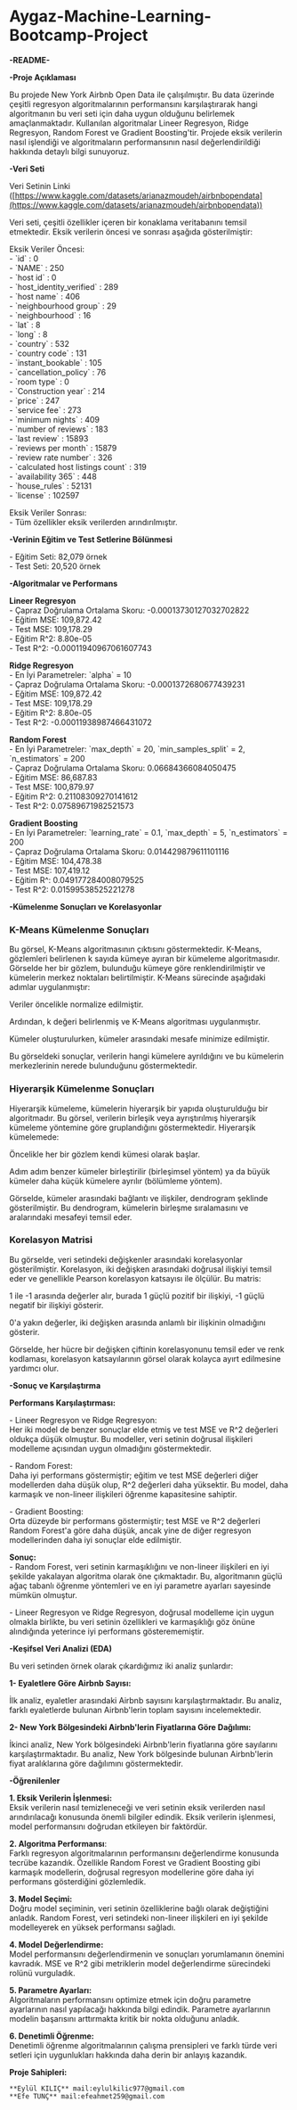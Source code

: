 # Aygaz-Machine-Learning-Bootcamp-Project
**\-README-**

**\-Proje Açıklaması**

Bu projede New York Airbnb Open Data ile çalışılmıştır. Bu data üzerinde çeşitli regresyon algoritmalarının performansını karşılaştırarak hangi algoritmanın bu veri seti için daha uygun olduğunu belirlemek amaçlanmaktadır. Kullanılan algoritmalar Lineer Regresyon, Ridge Regresyon, Random Forest ve Gradient Boosting'tir. Projede eksik verilerin nasıl işlendiği ve algoritmaların performansının nasıl değerlendirildiği hakkında detaylı bilgi sunuyoruz.

**\-Veri Seti**

Veri Setinin Linki ([https://www.kaggle.com/datasets/arianazmoudeh/airbnbopendata](https://www.kaggle.com/datasets/arianazmoudeh/airbnbopendata))

Veri seti, çeşitli özellikler içeren bir konaklama veritabanını temsil etmektedir. Eksik verilerin öncesi ve sonrası aşağıda gösterilmiştir:

Eksik Veriler Öncesi:  
\- \`id\` : 0  
\- \`NAME\` : 250  
\- \`host id\` : 0  
\- \`host\_identity\_verified\` : 289  
\- \`host name\` : 406  
\- \`neighbourhood group\` : 29  
\- \`neighbourhood\` : 16  
\- \`lat\` : 8  
\- \`long\` : 8  
\- \`country\` : 532  
\- \`country code\` : 131  
\- \`instant\_bookable\` : 105  
\- \`cancellation\_policy\` : 76  
\- \`room type\` : 0  
\- \`Construction year\` : 214  
\- \`price\` : 247  
\- \`service fee\` : 273  
\- \`minimum nights\` : 409  
\- \`number of reviews\` : 183  
\- \`last review\` : 15893  
\- \`reviews per month\` : 15879  
\- \`review rate number\` : 326  
\- \`calculated host listings count\` : 319  
\- \`availability 365\` : 448  
\- \`house\_rules\` : 52131  
\- \`license\` : 102597

Eksik Veriler Sonrası:  
\- Tüm özellikler eksik verilerden arındırılmıştır.

**\-Verinin Eğitim ve Test Setlerine Bölünmesi**

\- Eğitim Seti: 82,079 örnek  
\- Test Seti: 20,520 örnek

**\-Algoritmalar ve Performans**

**Lineer Regresyon**  
\- Çapraz Doğrulama Ortalama Skoru: \-0.00013730127032702822  
\- Eğitim MSE: 109,872.42  
\- Test MSE: 109,178.29  
\- Eğitim R^2: 8.80e-05  
\- Test R^2: \-0.00011940967061607743

**Ridge Regresyon**  
\- En İyi Parametreler: \`alpha\` \= 10  
\- Çapraz Doğrulama Ortalama Skoru: \-0.0001372680677439231  
\- Eğitim MSE: 109,872.42  
\- Test MSE: 109,178.29  
\- Eğitim R^2: 8.80e-05  
\- Test R^2: \-0.00011938987466431072

**Random Forest**  
\- En İyi Parametreler: \`max\_depth\` \= 20, \`min\_samples\_split\` \= 2, \`n\_estimators\` \= 200  
\- Çapraz Doğrulama Ortalama Skoru: 0.06684366084050475  
\- Eğitim MSE: 86,687.83  
\- Test MSE: 100,879.97  
\- Eğitim R^2: 0.21108309270141612  
\- Test R^2: 0.07589671982521573

**Gradient Boosting**  
\- En İyi Parametreler: \`learning\_rate\` \= 0.1, \`max\_depth\` \= 5, \`n\_estimators\` \= 200  
\- Çapraz Doğrulama Ortalama Skoru: 0.014429879611101116  
\- Eğitim MSE: 104,478.38  
\- Test MSE: 107,419.12  
\- Eğitim R^: 0.049177284008079525  
\- Test R^2: 0.01599538525221278

**\-Kümelenme Sonuçları ve Korelasyonlar**

### **K-Means Kümelenme Sonuçları**

Bu görsel, K-Means algoritmasının çıktısını göstermektedir. K-Means, gözlemleri belirlenen k sayıda kümeye ayıran bir kümeleme algoritmasıdır. Görselde her bir gözlem, bulunduğu kümeye göre renklendirilmiştir ve kümelerin merkez noktaları belirtilmiştir. K-Means sürecinde aşağıdaki adımlar uygulanmıştır:

Veriler öncelikle normalize edilmiştir.

Ardından, k değeri belirlenmiş ve K-Means algoritması uygulanmıştır.

Kümeler oluşturulurken, kümeler arasındaki mesafe minimize edilmiştir.

Bu görseldeki sonuçlar, verilerin hangi kümelere ayrıldığını ve bu kümelerin merkezlerinin nerede bulunduğunu göstermektedir.

### 

### 

### 

### 

### 

### 

### 

### 

### 

### 

### 

### 

### 

### **Hiyerarşik Kümelenme Sonuçları**

Hiyerarşik kümeleme, kümelerin hiyerarşik bir yapıda oluşturulduğu bir algoritmadır. Bu görsel, verilerin birleşik veya ayrıştırılmış hiyerarşik kümeleme yöntemine göre gruplandığını göstermektedir. Hiyerarşik kümelemede:

Öncelikle her bir gözlem kendi kümesi olarak başlar.

Adım adım benzer kümeler birleştirilir (birleşimsel yöntem) ya da büyük kümeler daha küçük kümelere ayrılır (bölümleme yöntem).

Görselde, kümeler arasındaki bağlantı ve ilişkiler, dendrogram şeklinde gösterilmiştir. Bu dendrogram, kümelerin birleşme sıralamasını ve aralarındaki mesafeyi temsil eder.

### 

### 

### 

### 

### 

### 

### 

### 

### 

### 

### 

### 

### 

### 

### 

### 

### **Korelasyon Matrisi**

Bu görselde, veri setindeki değişkenler arasındaki korelasyonlar gösterilmiştir. Korelasyon, iki değişken arasındaki doğrusal ilişkiyi temsil eder ve genellikle Pearson korelasyon katsayısı ile ölçülür. Bu matris:

1 ile \-1 arasında değerler alır, burada 1 güçlü pozitif bir ilişkiyi, \-1 güçlü negatif bir ilişkiyi gösterir.

0'a yakın değerler, iki değişken arasında anlamlı bir ilişkinin olmadığını gösterir.

Görselde, her hücre bir değişken çiftinin korelasyonunu temsil eder ve renk kodlaması, korelasyon katsayılarının görsel olarak kolayca ayırt edilmesine yardımcı olur.

**\-Sonuç ve Karşılaştırma**

**Performans Karşılaştırması:**

\- Lineer Regresyon ve Ridge Regresyon:   
Her iki model de benzer sonuçlar elde etmiş ve test MSE ve R^2 değerleri oldukça düşük olmuştur. Bu modeller, veri setinin doğrusal ilişkileri modelleme açısından uygun olmadığını göstermektedir.

\- Random Forest:   
Daha iyi performans göstermiştir; eğitim ve test MSE değerleri diğer modellerden daha düşük olup, R^2 değerleri daha yüksektir. Bu model, daha karmaşık ve non-lineer ilişkileri öğrenme kapasitesine sahiptir.

\- Gradient Boosting:   
Orta düzeyde bir performans göstermiştir; test MSE ve R^2 değerleri Random Forest'a göre daha düşük, ancak yine de diğer regresyon modellerinden daha iyi sonuçlar elde edilmiştir.

**Sonuç:**  
\- Random Forest, veri setinin karmaşıklığını ve non-lineer ilişkileri en iyi şekilde yakalayan algoritma olarak öne çıkmaktadır. Bu, algoritmanın güçlü ağaç tabanlı öğrenme yöntemleri ve en iyi parametre ayarları sayesinde mümkün olmuştur.

\- Lineer Regresyon ve Ridge Regresyon, doğrusal modelleme için uygun olmakla birlikte, bu veri setinin özellikleri ve karmaşıklığı göz önüne alındığında yeterince iyi performans gösterememiştir.

**\-Keşifsel Veri Analizi (EDA)**

Bu veri setinden örnek olarak çıkardığımız iki analiz şunlardır:

**1- Eyaletlere Göre Airbnb Sayısı:** 

İlk analiz, eyaletler arasındaki Airbnb sayısını karşılaştırmaktadır. Bu analiz, farklı eyaletlerde bulunan Airbnb'lerin toplam sayısını incelemektedir.

**2- New York Bölgesindeki Airbnb'lerin Fiyatlarına Göre Dağılımı:** 

İkinci analiz, New York bölgesindeki Airbnb'lerin fiyatlarına göre sayılarını karşılaştırmaktadır. Bu analiz, New York bölgesinde bulunan Airbnb'lerin fiyat aralıklarına göre dağılımını göstermektedir.

**\-Öğrenilenler**

**1\. Eksik Verilerin İşlenmesi:**   
Eksik verilerin nasıl temizleneceği ve veri setinin eksik verilerden nasıl arındırılacağı konusunda önemli bilgiler edindik. Eksik verilerin işlenmesi, model performansını doğrudan etkileyen bir faktördür.

**2\. Algoritma Performansı**:   
Farklı regresyon algoritmalarının performansını değerlendirme konusunda tecrübe kazandık. Özellikle Random Forest ve Gradient Boosting gibi karmaşık modellerin, doğrusal regresyon modellerine göre daha iyi performans gösterdiğini gözlemledik.

**3\. Model Seçimi:**   
Doğru model seçiminin, veri setinin özelliklerine bağlı olarak değiştiğini anladık. Random Forest, veri setindeki non-lineer ilişkileri en iyi şekilde modelleyerek en yüksek performansı sağladı.

**4\. Model Değerlendirme:**   
Model performansını değerlendirmenin ve sonuçları yorumlamanın önemini kavradık. MSE ve R^2 gibi metriklerin model değerlendirme sürecindeki rolünü vurguladık.

**5\. Parametre Ayarları:**   
Algoritmaların performansını optimize etmek için doğru parametre ayarlarının nasıl yapılacağı hakkında bilgi edindik. Parametre ayarlarının modelin başarısını arttırmakta kritik bir nokta olduğunu anladık.

**6\. Denetimli Öğrenme:**   
Denetimli öğrenme algoritmalarının çalışma prensipleri ve farklı türde veri setleri için uygunlukları hakkında daha derin bir anlayış kazandık.

**Proje Sahipleri:**

	**Eylül KILIÇ** mail:eylulkilic977@gmail.com  
	**Efe TUNÇ** mail:efeahmet259@gmail.com
